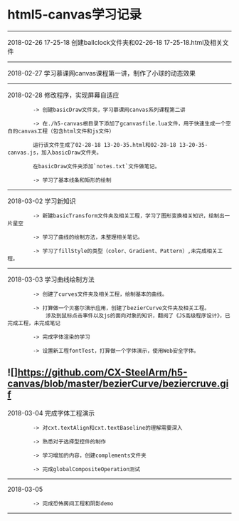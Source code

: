 html5-canvas学习记录
==============
----------------------
2018-02-26 17-25-18 创建ballclock文件夹和02-26-18 17-25-18.html及相关文件

----------------------
2018-02-27 学习慕课网canvas课程第一讲，制作了小球的动态效果

----------------------
2018-02-28 修改程序，实现屏幕自适应

			-> 创建basicDraw文件夹，学习慕课网canvas系列课程第二讲
			
			-> 在./h5-canvas根目录下添加了gcanvasfile.lua文件，用于快速生成一个空白的canvas工程（包含html文件和js文件）
			
			运行该文件生成了02-28-18 13-20-35.html和02-28-18 13-20-35-canvas.js，加入basicDraw文件夹。
			
			在basicDraw文件夹添加`notes.txt`文件做笔记。
			
			-> 学习了基本线条和矩形的绘制
----------------------			
2018-03-02 学习新知识

			-> 新建basicTransform文件夹及相关工程，学习了图形变换相关知识，绘制出一片星空
			
			-> 学习了曲线的绘制方法，未整理相关笔记。
			
			-> 学习了fillStyle的类型（color、Gradient、Pattern）,未完成相关工程。
----------------------
2018-03-03 学习曲线绘制方法

			-> 创建了curves文件夹及相关工程，绘制基本的曲线。
			
			-> 打算做一个贝塞尔演示应用，创建了bezierCurve文件夹及相关工程。
				涉及到鼠标点击事件以及js的面向对象的知识，翻阅了《JS高级程序设计》，已完成工程，未完成笔记
				
			-> 完成字体渲染的学习
			
			-> 设置新工程fontTest，打算做一个字体演示，使用Web安全字体。
![]https://github.com/CX-SteelArm/h5-canvas/blob/master/bezierCurve/beziercruve.gif
----------------------
2018-03-04 完成字体工程演示

			-> 对cxt.textAlign和cxt.textBaseline的理解需要深入
			
			-> 熟悉对于选择型控件的制作
			
			-> 学习增加的内容，创建complements文件夹
			
			-> 完成globalCompositeOperation测试

----------------------
2018-03-05 

			-> 完成恐怖房间工程和阴影demo
----------------------
